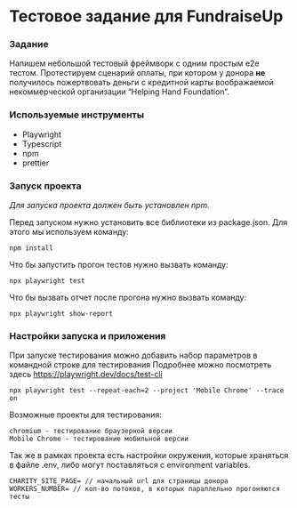 # Тестовое задание для FundraiseUp

### Задание

Напишем небольшой тестовый фреймворк с одним простым e2e тестом.
Протестируем сценарий оплаты, при котором у донора **не** получилось пожертвовать деньги с кредитной карты воображаемой некоммерческой организации “Helping Hand Foundation”.

### Используемые инструменты

- Playwright
- Typescript
- npm
- prettier

### Запуск проекта

_Для запуска проекта должен быть установлен npm._

Перед запуском нужно установить все библиотеки из package.json. Для этого мы используем команду:
```
npm install
```

Что бы запустить прогон тестов нужно вызвать команду:

```
npx playwright test
```

Что бы вызвать отчет после прогона нужно вызвать команду:

```
npx playwright show-report
```

### Настройки запуска и приложения

При запуске тестирования можно добавить набор параметров в командной строке для тестирования
Подробнее можно посмотреть здесь https://playwright.dev/docs/test-cli

```
npx playwright test --repeat-each=2 --project 'Mobile Chrome' --trace on
```

Возможные проекты для тестирования:

```
chromium - тестирование браузерной версии
Mobile Chrome - тестирование мобильной версии
```

Так же в рамках проекта есть настройки окружения, которые храняться в файле .env, либо могут поставляться с environment variables.

```
CHARITY_SITE_PAGE= // начальный url для страницы донора
WORKERS_NUMBER= // кол-во потоков, в которых параллельно прогоняются тесты
```
